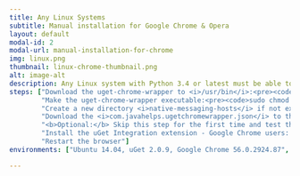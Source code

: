```yaml
---
title: Any Linux Systems
subtitle: Manual installation for Google Chrome & Opera
layout: default
modal-id: 2
modal-url: manual-installation-for-chrome
img: linux.png
thumbnail: linux-chrome-thumbnail.png
alt: image-alt
description: Any Linux system with Python 3.4 or latest must be able to run uget-chrome-wrapper. To integrate uGet with <strong>Google Chrome & Opera</strong>, follow the steps given below.
steps: ["Download the uget-chrome-wrapper to <i>/usr/bin</i>:<pre><code>sudo wget https://raw.githubusercontent.com/slgobinath/uget-chrome-wrapper/v2.0.4/uget-chrome-wrapper/bin/uget-chrome-wrapper --output-document /usr/bin/uget-chrome-wrapper</code></pre>",
		"Make the uget-chrome-wrapper executable:<pre><code>sudo chmod +x /usr/bin/uget-chrome-wrapper</code></pre>",
		"Create a new directory <i>native-messaging-hosts</i> if not exists:<pre><code>sudo mkdir -p /etc/opt/chrome/native-messaging-hosts</code></pre>",
		"Download the <i>com.javahelps.ugetchromewrapper.json</i> to that directory:<pre><code>sudo wget https://raw.githubusercontent.com/slgobinath/uget-chrome-wrapper/v2.0.4/uget-chrome-wrapper/conf/com.javahelps.ugetchromewrapper.json --output-document /etc/opt/chrome/native-messaging-hosts/com.javahelps.ugetchromewrapper.json</code></pre>",
		"<b>Optional:</b> Skip this step for the first time and test the extension. If it is not working in Opera, follow this step and restart the browser. Based on my experience, Opera in Arch Linux requires this step due to an inconsistency in the configuration of Opera.<pre><code>sudo mkdir -p /etc/opera/native-messaging-hosts</code></pre> <pre><code>sudo wget https://raw.githubusercontent.com/slgobinath/uget-chrome-wrapper/v2.0.4/uget-chrome-wrapper/conf/com.javahelps.ugetchromewrapper.json --output-document /etc/opera/native-messaging-hosts/com.javahelps.ugetchromewrapper.json</code></pre>",
		"Install the uGet Integration extension - Google Chrome users: <a href='https://chrome.google.com/webstore/detail/uget-integration/efjgjleilhflffpbnkaofpmdnajdpepi'>Chrome Extension</a> Opera users: <a href='https://addons.opera.com/en/extensions/details/uget-integration'>Opera Extension</a>",
		"Restart the browser"]
environments: ["Ubuntu 14.04, uGet 2.0.9, Google Chrome 56.0.2924.87", "Manjaro 16.10.3 Fringilla, uGet 2.0.8, Opera 43.0"]

---
```

